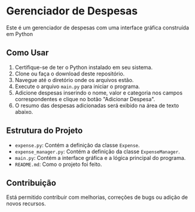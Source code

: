 # Gerenciador de Despesas

Este é um gerenciador de despesas com uma interface gráfica construída em Python 

## Como Usar

1. Certifique-se de ter o Python instalado em seu sistema.
2. Clone ou faça o download deste repositório.
3. Navegue até o diretório onde os arquivos estão.
4. Execute o arquivo `main.py` para iniciar o programa.
5. Adicione despesas inserindo o nome, valor e categoria nos campos correspondentes e clique no botão "Adicionar Despesa".
6. O resumo das despesas adicionadas será exibido na área de texto abaixo.

## Estrutura do Projeto

- `expense.py`: Contém a definição da classe `Expense`.
- `expense_manager.py`: Contém a definição da classe `ExpenseManager`.
- `main.py`: Contém a interface gráfica e a lógica principal do programa.
- `README.md`: Como o projeto foi feito.

## Contribuição

Está permitido contribuir com melhorias, correções de bugs ou adição de novos recursos. 



